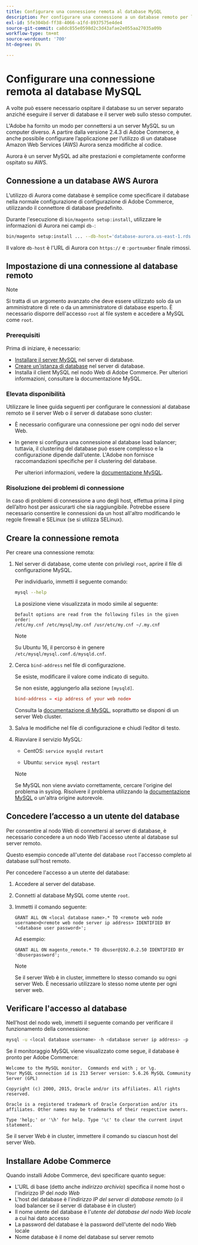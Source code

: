 ```yaml
---
title: Configurare una connessione remota al database MySQL
description: Per configurare una connessione a un database remoto per le installazioni locali di Adobe Commerce, segui la procedura riportata di seguito.
exl-id: 5fe304bd-ff38-4066-a1fd-8937575e4de4
source-git-commit: ca8dc855e0598d2c3d43afae2e055aa27035a09b
workflow-type: tm+mt
source-wordcount: '700'
ht-degree: 0%

---
```


# Configurare una connessione remota al database MySQL

A volte può essere necessario ospitare il database su un server separato anziché eseguire il server di database e il server web sullo stesso computer.

L&#39;Adobe ha fornito un modo per connettersi a un server MySQL su un computer diverso. A partire dalla versione 2.4.3 di Adobe Commerce, è anche possibile configurare l’applicazione per l’utilizzo di un database Amazon Web Services (AWS) Aurora senza modifiche al codice.

Aurora è un server MySQL ad alte prestazioni e completamente conforme ospitato su AWS.

## Connessione a un database AWS Aurora

L’utilizzo di Aurora come database è semplice come specificare il database nella normale configurazione di configurazione di Adobe Commerce, utilizzando il connettore di database predefinito.

Durante l&#39;esecuzione di `bin/magento setup:install`, utilizzare le informazioni di Aurora nei campi `db-`:

```bash
bin/magento setup:install ... --db-host='database-aurora.us-east-1.rds.amazonaws.com' --db-name='magento2' --db-user='username' --db-password='password' ...
```

Il valore `db-host` è l&#39;URL di Aurora con `https://` e `:portnumber` finale rimossi.

## Impostazione di una connessione al database remoto

>[!NOTE]
>
>Si tratta di un argomento avanzato che deve essere utilizzato solo da un amministratore di rete o da un amministratore di database esperto. È necessario disporre dell&#39;accesso `root` al file system e accedere a MySQL come `root`.

### Prerequisiti

Prima di iniziare, è necessario:

* [Installare il server MySQL](mysql.md) nel server di database.
* [Creare un&#39;istanza di database](mysql.md#configuring-the-database-instance) nel server di database.
* Installa il client MySQL nel nodo Web di Adobe Commerce. Per ulteriori informazioni, consultare la documentazione MySQL.

### Elevata disponibilità

Utilizzare le linee guida seguenti per configurare le connessioni al database remoto se il server Web o il server di database sono cluster:

* È necessario configurare una connessione per ogni nodo del server Web.
* In genere si configura una connessione al database load balancer; tuttavia, il clustering del database può essere complesso e la configurazione dipende dall&#39;utente. L&#39;Adobe non fornisce raccomandazioni specifiche per il clustering del database.

  Per ulteriori informazioni, vedere la [documentazione MySQL](https://dev.mysql.com/doc/refman/5.6/en/mysql-cluster.html).

### Risoluzione dei problemi di connessione

In caso di problemi di connessione a uno degli host, effettua prima il ping dell’altro host per assicurarti che sia raggiungibile. Potrebbe essere necessario consentire le connessioni da un host all&#39;altro modificando le regole firewall e SELinux (se si utilizza SELinux).

## Creare la connessione remota

Per creare una connessione remota:

1. Nel server di database, come utente con privilegi `root`, aprire il file di configurazione MySQL.

   Per individuarlo, immetti il seguente comando:

   ```bash
   mysql --help
   ```

   La posizione viene visualizzata in modo simile al seguente:

   ```
   Default options are read from the following files in the given order:
   /etc/my.cnf /etc/mysql/my.cnf /usr/etc/my.cnf ~/.my.cnf
   ```

   >[!NOTE]
   >
   >Su Ubuntu 16, il percorso è in genere `/etc/mysql/mysql.conf.d/mysqld.cnf`.

1. Cerca `bind-address` nel file di configurazione.

   Se esiste, modificare il valore come indicato di seguito.

   Se non esiste, aggiungerlo alla sezione `[mysqld]`.

   ```conf
   bind-address = <ip address of your web node>
   ```

   Consulta la [documentazione di MySQL](https://dev.mysql.com/doc/refman/5.6/en/server-options.html), soprattutto se disponi di un server Web cluster.

1. Salva le modifiche nel file di configurazione e chiudi l’editor di testo.
1. Riavviare il servizio MySQL:

   * CentOS: `service mysqld restart`

   * Ubuntu: `service mysql restart`

   >[!NOTE]
   >
   >Se MySQL non viene avviato correttamente, cercare l&#39;origine del problema in syslog. Risolvere il problema utilizzando la [documentazione MySQL](https://dev.mysql.com/doc/refman/5.6/en/server-options.html#option_mysqld_bind-address) o un&#39;altra origine autorevole.

## Concedere l’accesso a un utente del database

Per consentire al nodo Web di connettersi al server di database, è necessario concedere a un nodo Web l&#39;accesso utente al database sul server remoto.

Questo esempio concede all&#39;utente del database `root` l&#39;accesso completo al database sull&#39;host remoto.

Per concedere l&#39;accesso a un utente del database:

1. Accedere al server del database.
1. Connetti al database MySQL come utente `root`.
1. Immetti il comando seguente:

   ```shell
   GRANT ALL ON <local database name>.* TO <remote web node username>@<remote web node server ip address> IDENTIFIED BY '<database user password>';
   ```

   Ad esempio:

   ```shell
   GRANT ALL ON magento_remote.* TO dbuser@192.0.2.50 IDENTIFIED BY 'dbuserpassword';
   ```

   >[!NOTE]
   >
   >Se il server Web è in cluster, immettere lo stesso comando su ogni server Web. È necessario utilizzare lo stesso nome utente per ogni server web.

## Verificare l&#39;accesso al database

Nell’host del nodo web, immetti il seguente comando per verificare il funzionamento della connessione:

```bash
mysql -u <local database username> -h <database server ip address> -p
```

Se il monitoraggio MySQL viene visualizzato come segue, il database è pronto per Adobe Commerce:

```
Welcome to the MySQL monitor.  Commands end with ; or \g.
Your MySQL connection id is 213 Server version: 5.6.26 MySQL Community Server (GPL)

Copyright (c) 2000, 2015, Oracle and/or its affiliates. All rights reserved.

Oracle is a registered trademark of Oracle Corporation and/or its affiliates. Other names may be trademarks of their respective owners.

Type 'help;' or '\h' for help. Type '\c' to clear the current input statement.
```

Se il server Web è in cluster, immettere il comando su ciascun host del server Web.

## Installare Adobe Commerce

Quando installi Adobe Commerce, devi specificare quanto segue:

* L&#39;URL di base (detto anche *indirizzo archivio*) specifica il nome host o l&#39;indirizzo IP del *nodo Web*
* L&#39;host del database è l&#39;*indirizzo IP del server di database remoto* (o il load balancer se il server di database è in cluster)
* Il nome utente del database è l&#39;*utente del database del nodo Web locale* a cui hai dato accesso
* La password del database è la password dell&#39;utente del nodo Web locale
* Nome database è il nome del database sul server remoto
